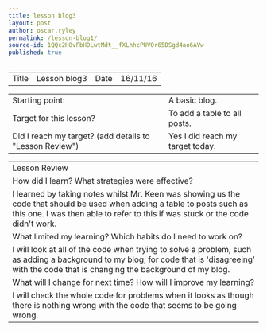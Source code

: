 ```yaml
---
title: lesson blog3
layout: post
author: oscar.ryley
permalink: /lesson-blog1/
source-id: 1QQc2H8vFbHDLwtMdt__fXLhhcPUVOr65DSgd4ao6AVw
published: true
---
```

<table>
  <tr>
    <td>Title</td>
    <td>Lesson blog3 </td>
    <td>Date</td>
    <td>16/11/16</td>
  </tr>
</table>


<table>
  <tr>
    <td>Starting point:</td>
    <td>A basic blog.</td>
  </tr>
  <tr>
    <td>Target for this lesson?</td>
    <td>To add a table to all posts.</td>
  </tr>
  <tr>
    <td>Did I reach my target? 
(add details to "Lesson Review")</td>
    <td>Yes I did reach my target today.</td>
  </tr>
</table>


<table>
  <tr>
    <td>Lesson Review</td>
  </tr>
  <tr>
    <td>How did I learn? What strategies were effective? </td>
  </tr>
  <tr>
    <td>I learned by taking notes whilst Mr. Keen was showing us the code that should be used when adding a table to posts such as this one. I was then able to refer to this if was stuck or the code didn't work.</td>
  </tr>
  <tr>
    <td>What limited my learning? Which habits do I need to work on? </td>
  </tr>
  <tr>
    <td>I will look at all of the code when trying to solve a problem, such as adding a background to my blog, for code that is 'disagreeing’ with the code that is changing the background of my blog. </td>
  </tr>
  <tr>
    <td>What will I change for next time? How will I improve my learning?</td>
  </tr>
  <tr>
    <td>I will check the whole code for problems when it looks as though there is nothing wrong with the code that seems to be going wrong. </td>
  </tr>
</table>


